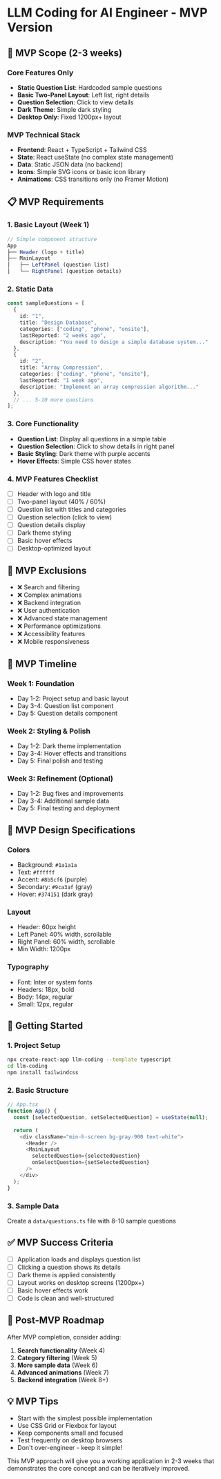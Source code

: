 # LLM Coding for AI Engineer - MVP Version

## 🎯 **MVP Scope (2-3 weeks)**

### **Core Features Only**
- **Static Question List**: Hardcoded sample questions
- **Basic Two-Panel Layout**: Left list, right details
- **Question Selection**: Click to view details
- **Dark Theme**: Simple dark styling
- **Desktop Only**: Fixed 1200px+ layout

### **MVP Technical Stack**
- **Frontend**: React + TypeScript + Tailwind CSS
- **State**: React useState (no complex state management)
- **Data**: Static JSON data (no backend)
- **Icons**: Simple SVG icons or basic icon library
- **Animations**: CSS transitions only (no Framer Motion)

## 📋 **MVP Requirements**

### **1. Basic Layout (Week 1)**
```typescript
// Simple component structure
App
├── Header (logo + title)
├── MainLayout
│   ├── LeftPanel (question list)
│   └── RightPanel (question details)
```

### **2. Static Data**
```typescript
const sampleQuestions = [
  {
    id: "1",
    title: "Design Database",
    categories: ["coding", "phone", "onsite"],
    lastReported: "2 weeks ago",
    description: "You need to design a simple database system..."
  },
  {
    id: "2", 
    title: "Array Compression",
    categories: ["coding", "phone", "onsite"],
    lastReported: "1 week ago",
    description: "Implement an array compression algorithm..."
  },
  // ... 5-10 more questions
];
```

### **3. Core Functionality**
- **Question List**: Display all questions in a simple table
- **Question Selection**: Click to show details in right panel
- **Basic Styling**: Dark theme with purple accents
- **Hover Effects**: Simple CSS hover states

### **4. MVP Features Checklist**
- [ ] Header with logo and title
- [ ] Two-panel layout (40% / 60%)
- [ ] Question list with titles and categories
- [ ] Question selection (click to view)
- [ ] Question details display
- [ ] Dark theme styling
- [ ] Basic hover effects
- [ ] Desktop-optimized layout

## 🚫 **MVP Exclusions**
- ❌ Search and filtering
- ❌ Complex animations
- ❌ Backend integration
- ❌ User authentication
- ❌ Advanced state management
- ❌ Performance optimizations
- ❌ Accessibility features
- ❌ Mobile responsiveness

## 📅 **MVP Timeline**

### **Week 1: Foundation**
- Day 1-2: Project setup and basic layout
- Day 3-4: Question list component
- Day 5: Question details component

### **Week 2: Styling & Polish**
- Day 1-2: Dark theme implementation
- Day 3-4: Hover effects and transitions
- Day 5: Final polish and testing

### **Week 3: Refinement (Optional)**
- Day 1-2: Bug fixes and improvements
- Day 3-4: Additional sample data
- Day 5: Final testing and deployment

## 🎨 **MVP Design Specifications**

### **Colors**
- Background: `#1a1a1a`
- Text: `#ffffff`
- Accent: `#8b5cf6` (purple)
- Secondary: `#9ca3af` (gray)
- Hover: `#374151` (dark gray)

### **Layout**
- Header: 60px height
- Left Panel: 40% width, scrollable
- Right Panel: 60% width, scrollable
- Min Width: 1200px

### **Typography**
- Font: Inter or system fonts
- Headers: 18px, bold
- Body: 14px, regular
- Small: 12px, regular

## 🚀 **Getting Started**

### **1. Project Setup**
```bash
npx create-react-app llm-coding --template typescript
cd llm-coding
npm install tailwindcss
```

### **2. Basic Structure**
```typescript
// App.tsx
function App() {
  const [selectedQuestion, setSelectedQuestion] = useState(null);
  
  return (
    <div className="min-h-screen bg-gray-900 text-white">
      <Header />
      <MainLayout 
        selectedQuestion={selectedQuestion}
        onSelectQuestion={setSelectedQuestion}
      />
    </div>
  );
}
```

### **3. Sample Data**
Create a `data/questions.ts` file with 8-10 sample questions

## ✅ **MVP Success Criteria**
- [ ] Application loads and displays question list
- [ ] Clicking a question shows its details
- [ ] Dark theme is applied consistently
- [ ] Layout works on desktop screens (1200px+)
- [ ] Basic hover effects work
- [ ] Code is clean and well-structured

## 🔄 **Post-MVP Roadmap**
After MVP completion, consider adding:
1. **Search functionality** (Week 4)
2. **Category filtering** (Week 5)
3. **More sample data** (Week 6)
4. **Advanced animations** (Week 7)
5. **Backend integration** (Week 8+)

## 💡 **MVP Tips**
- Start with the simplest possible implementation
- Use CSS Grid or Flexbox for layout
- Keep components small and focused
- Test frequently on desktop browsers
- Don't over-engineer - keep it simple!

This MVP approach will give you a working application in 2-3 weeks that demonstrates the core concept and can be iteratively improved.
